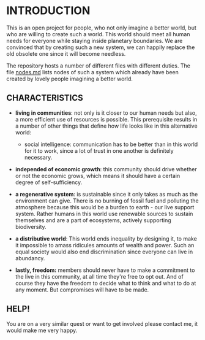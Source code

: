 # INTRODUCTION

This is an open project for people, who not only imagine a better world, but who are willing to create such a world. 
This world should meet all human needs for everyone while staying inside planetary boundaries. We are convinced that by creating such a new system, we can happily replace the old obsolete one since it will become needless.   

The repository hosts a number of different files with different duties. The file [nodes.md](https://github.com/protoporos/alternative-world/blob/main/nodes.md) 
lists nodes of such a system which already have been created by lovely people imagining a better world.

## CHARACTERISTICS

- **living in communities**: not only is it closer to our human needs but also, a more efficient use of resources is possible. This prerequisite results in a number of other things that define how life looks like in this alternative world:
  - social intelligence: communication has to be better than in this world for it to work, since a lot of trust in one another is definitely necessary.

- **independed of economic growth**: this community should drive whether or not the economic grows, which means it should have a certain degree of self-sufficiency.
- **a regenerative system**: is sustainable since it only takes as much as the environment can give. There is no burning of fossil fuel and polluting the atmosphere because this would be a burden to earth - our live support system. Rather humans in this world use renewable sources to sustain themselves and are a part of ecosystems, actively supporting biodiversity.
- **a distributive world**: This world ends inequality by designing it, to make it impossible to amass ridicules amounts of wealth and power. Such an equal society would also end discrimination since everyone can live in abundancy.
- **lastly, freedom:** members should never have to make a commitment to the live in this community, at all time they're free to opt out. And of course they have the freedom to decide what to think and what to do at any moment. But compromises will have to be made.

## HELP!

You are on a very similar quest or want to get involved please contact me, it would make me very happy.
